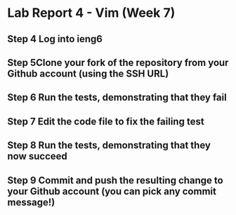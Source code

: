 # Lab Report 4 - Vim (Week 7)
## Step 4 Log into ieng6
## Step 5Clone your fork of the repository from your Github account (using the SSH URL)
## Step 6 Run the tests, demonstrating that they fail
## Step 7 Edit the code file to fix the failing test
## Step 8 Run the tests, demonstrating that they now succeed
## Step 9 Commit and push the resulting change to your Github account (you can pick any commit message!)
